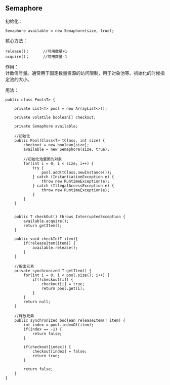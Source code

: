 ## Semaphore  
初始化：

	Semaphore available = new Semaphore(size, true);

核心方法：

	release()；		//可用数量+1
	acquire()；		//可用数量-1

作用：  
计数信号量。通常用于固定数量资源的访问限制，用于对象池等。初始化的时候指定池的大小。  

用法：

	public class Pool<T> {
	
	    private List<T> pool = new ArrayList<>();
	
	    private volatile boolean[] checkout;
	
	    private Semaphore available;
	
	    //初始化
	    public Pool(Class<T> tClass, int size) {
	        checkout = new boolean[size];
	        available = new Semaphore(size, true);
	
	        //初始化池里面的对象
	        for(int i = 0; i < size; i++) {
	            try {
	                pool.add(tClass.newInstance());
	            } catch (InstantiationException e) {
	                throw new RuntimeException(e);
	            } catch (IllegalAccessException e) {
	                throw new RuntimeException(e);
	            }
	        }
	    }
	
	
	    public T checkOut() throws InterruptedException {
	        available.acquire();
	        return getItem();
	    }
	
	    public void checkIn(T item){
	        if(releaseItem(item)) {
	            available.release();
	        }
	    }
	
	    //取出元素
	    private synchronized T getItem() {
	        for(int i = 0; i < pool.size(); i++) {
	            if(!checkout[i]) {
	                checkout[i] = true;
	                return pool.get(i);
	            }
	        }
	        return null;
	    }
	
	    //释放元素
	    public synchronized boolean releaseItem(T item) {
	        int index = pool.indexOf(item);
	        if(index == -1) {
	            return false;
	        }
	
	        if(checkout[index]) {
	            checkout[index] = false;
	            return true;
	        }
	
	        return false;
	    }
	}
	
